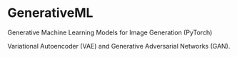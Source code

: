 # GenerativeML
Generative Machine Learning Models for Image Generation (PyTorch)

Variational Autoencoder (VAE) and Generative Adversarial Networks (GAN).
